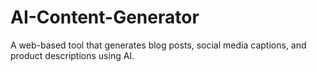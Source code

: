 # AI-Content-Generator
A web-based tool that generates blog posts, social media captions, and product descriptions using AI.  
